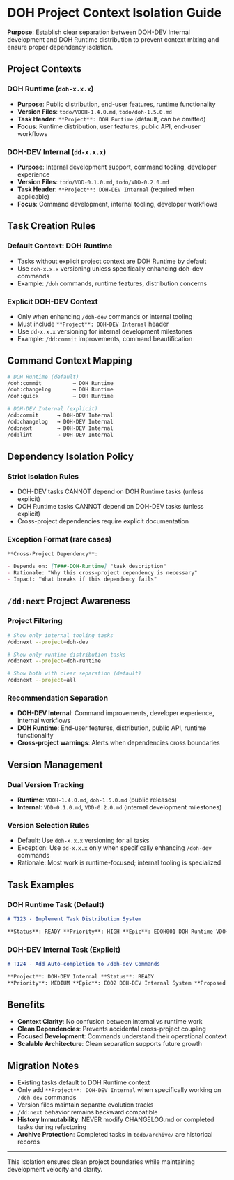 # DOH Project Context Isolation Guide

**Purpose**: Establish clear separation between DOH-DEV Internal development and DOH Runtime distribution to prevent
context mixing and ensure proper dependency isolation.

## Project Contexts

### DOH Runtime (`doh-x.x.x`)

- **Purpose**: Public distribution, end-user features, runtime functionality
- **Version Files**: `todo/VDOH-1.4.0.md`, `todo/doh-1.5.0.md`
- **Task Header**: `**Project**: DOH Runtime` (default, can be omitted)
- **Focus**: Runtime distribution, user features, public API, end-user workflows

### DOH-DEV Internal (`dd-x.x.x`)

- **Purpose**: Internal development support, command tooling, developer experience
- **Version Files**: `todo/VDD-0.1.0.md`, `todo/VDD-0.2.0.md`
- **Task Header**: `**Project**: DOH-DEV Internal` (required when applicable)
- **Focus**: Command development, internal tooling, developer workflows

## Task Creation Rules

### Default Context: DOH Runtime

- Tasks without explicit project context are DOH Runtime by default
- Use `doh-x.x.x` versioning unless specifically enhancing doh-dev commands
- Example: `/doh` commands, runtime features, distribution concerns

### Explicit DOH-DEV Context

- Only when enhancing `/doh-dev` commands or internal tooling
- Must include `**Project**: DOH-DEV Internal` header
- Use `dd-x.x.x` versioning for internal development milestones
- Example: `/dd:commit` improvements, command beautification

## Command Context Mapping

```bash
# DOH Runtime (default)
/doh:commit          → DOH Runtime
/doh:changelog       → DOH Runtime
/doh:quick           → DOH Runtime

# DOH-DEV Internal (explicit)
/dd:commit      → DOH-DEV Internal
/dd:changelog   → DOH-DEV Internal
/dd:next        → DOH-DEV Internal
/dd:lint        → DOH-DEV Internal
```

## Dependency Isolation Policy

### Strict Isolation Rules

- DOH-DEV tasks CANNOT depend on DOH Runtime tasks (unless explicit)
- DOH Runtime tasks CANNOT depend on DOH-DEV tasks (unless explicit)
- Cross-project dependencies require explicit documentation

### Exception Format (rare cases)

```markdown
**Cross-Project Dependency**:

- Depends on: [T###-DOH-Runtime] "task description"
- Rationale: "Why this cross-project dependency is necessary"
- Impact: "What breaks if this dependency fails"
```

## `/dd:next` Project Awareness

### Project Filtering

```bash
# Show only internal tooling tasks
/dd:next --project=doh-dev

# Show only runtime distribution tasks
/dd:next --project=doh-runtime

# Show both with clear separation (default)
/dd:next --project=all
```

### Recommendation Separation

- **DOH-DEV Internal**: Command improvements, developer experience, internal workflows
- **DOH Runtime**: End-user features, distribution, public API, runtime functionality
- **Cross-project warnings**: Alerts when dependencies cross boundaries

## Version Management

### Dual Version Tracking

- **Runtime**: `VDOH-1.4.0.md`, `doh-1.5.0.md` (public releases)
- **Internal**: `VDD-0.1.0.md`, `VDD-0.2.0.md` (internal development milestones)

### Version Selection Rules

- Default: Use `doh-x.x.x` versioning for all tasks
- Exception: Use `dd-x.x.x` only when specifically enhancing `/doh-dev` commands
- Rationale: Most work is runtime-focused; internal tooling is specialized

## Task Examples

### DOH Runtime Task (Default)

```markdown
# T123 - Implement Task Distribution System

**Status**: READY **Priority**: HIGH **Epic**: EDOH001 DOH Runtime VDOH-1.4.0 Release **Proposed Version**: VDOH-1.4.0
```

### DOH-DEV Internal Task (Explicit)

```markdown
# T124 - Add Auto-completion to /doh-dev Commands

**Project**: DOH-DEV Internal **Status**: READY  
**Priority**: MEDIUM **Epic**: E002 DOH-DEV Internal System **Proposed Version**: VDD-0.2.0
```

## Benefits

- **Context Clarity**: No confusion between internal vs runtime work
- **Clean Dependencies**: Prevents accidental cross-project coupling
- **Focused Development**: Commands understand their operational context
- **Scalable Architecture**: Clean separation supports future growth

## Migration Notes

- Existing tasks default to DOH Runtime context
- Only add `**Project**: DOH-DEV Internal` when specifically working on `/doh-dev` commands
- Version files maintain separate evolution tracks
- `/dd:next` behavior remains backward compatible
- **History Immutability**: NEVER modify CHANGELOG.md or completed tasks during refactoring
- **Archive Protection**: Completed tasks in `todo/archive/` are historical records

---

This isolation ensures clean project boundaries while maintaining development velocity and clarity.
